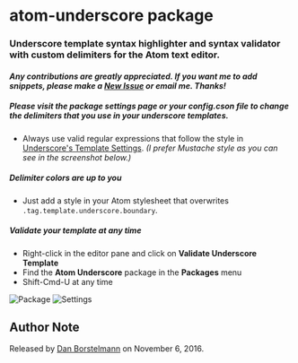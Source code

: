 atom-underscore package
==================

### Underscore template syntax highlighter and syntax validator with custom delimiters for the Atom text editor.

#### _Any contributions are greatly appreciated.  If you want me to add snippets, please make a [New Issue](https://github.com/dborstelmann/atom-underscore/issues/new) or email me. Thanks!_

##### Please visit the package settings page or your config.cson file to change the delimiters that you use in your underscore templates.
- Always use valid regular expressions that follow the style in [Underscore's Template Settings](http://underscorejs.org/#template).  _(I prefer Mustache style as you can see in the screenshot below.)_

##### Delimiter colors are up to you
- Just add a style in your Atom stylesheet that overwrites `.tag.template.underscore.boundary`.

##### Validate your template at any time
- Right-click in the editor pane and click on **Validate Underscore Template**
- Find the **Atom Underscore** package in the **Packages** menu
- Shift-Cmd-U at any time

![Package](https://s26.postimg.org/rnvxirrk9/package.png)
![Settings](https://s26.postimg.org/iep5uwtah/settings.png)


## Author Note

Released by [Dan Borstelmann](https://github.com/dborstelmann) on November 6, 2016.
